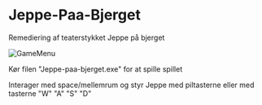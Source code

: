# Jeppe-Paa-Bjerget
Remediering af teaterstykket Jeppe på bjerget

![GameMenu](https://user-images.githubusercontent.com/82645669/146992450-12705b0b-8c8e-4e86-b221-951f0bd1c7c7.gif)

Kør filen "Jeppe-paa-bjerget.exe" for at spille spillet

Interager med space/mellemrum og styr Jeppe med piltasterne eller med tasterne "W" "A" "S" "D"
